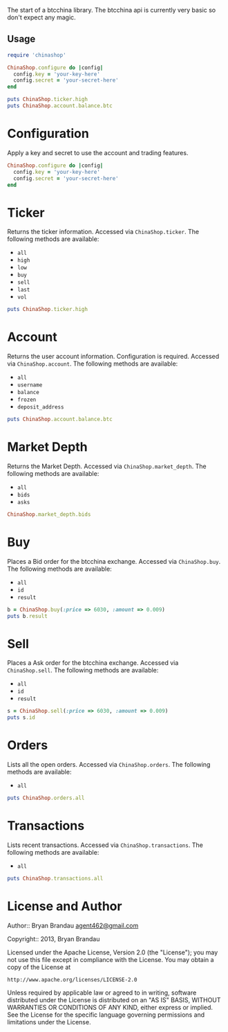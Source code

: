 The start of a btcchina library.  The btcchina api is currently very basic so don't expect any magic.

Usage
--------
````ruby
require 'chinashop'

ChinaShop.configure do |config|
  config.key = 'your-key-here'
  config.secret = 'your-secret-here'
end

puts ChinaShop.ticker.high
puts ChinaShop.account.balance.btc
````

# Configuration
Apply a key and secret to use the account and trading features.

````ruby
ChinaShop.configure do |config|
  config.key = 'your-key-here'
  config.secret = 'your-secret-here'
end
````

# Ticker

Returns the ticker information.  Accessed via `ChinaShop.ticker`. The following methods are available:

* `all`
* `high`
* `low`
* `buy`
* `sell`
* `last`
* `vol`    

````ruby
puts ChinaShop.ticker.high
````

# Account

Returns the user account information.  Configuration is required.  Accessed via `ChinaShop.account`. The following methods are available:
* `all`
* `username`
* `balance`
* `frozen`
* `deposit_address`

````ruby
puts ChinaShop.account.balance.btc
````
# Market Depth

Returns the Market Depth.  Accessed via `ChinaShop.market_depth`. The following methods are available:
* `all`
* `bids`
* `asks`

````ruby
ChinaShop.market_depth.bids
````

# Buy

Places a Bid order for the btcchina exchange.  Accessed via `ChinaShop.buy`. The following methods are available:
* `all`
* `id`
* `result`

````ruby
b = ChinaShop.buy(:price => 6030, :amount => 0.009)
puts b.result
````

# Sell

Places a Ask order for the btcchina exchange.  Accessed via `ChinaShop.sell`. The following methods are available:
* `all`
* `id`
* `result`

````ruby
s = ChinaShop.sell(:price => 6030, :amount => 0.009)
puts s.id
````

# Orders

Lists all the open orders.  Accessed via `ChinaShop.orders`. The following methods are available:
* `all`

````ruby
puts ChinaShop.orders.all
````

# Transactions

Lists recent transactions.  Accessed via `ChinaShop.transactions`. The following methods are available:
* `all`

````ruby
puts ChinaShop.transactions.all
````

License and Author
==================
Author:: Bryan Brandau <agent462@gmail.com>

Copyright:: 2013, Bryan Brandau

Licensed under the Apache License, Version 2.0 (the "License");
you may not use this file except in compliance with the License.
You may obtain a copy of the License at

    http://www.apache.org/licenses/LICENSE-2.0

Unless required by applicable law or agreed to in writing, software
distributed under the License is distributed on an "AS IS" BASIS,
WITHOUT WARRANTIES OR CONDITIONS OF ANY KIND, either express or implied.
See the License for the specific language governing permissions and
limitations under the License.
